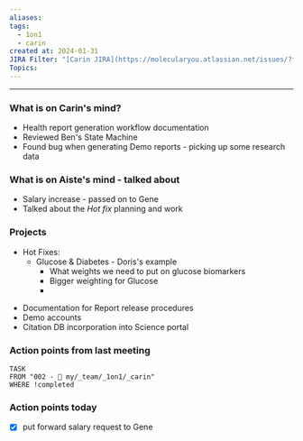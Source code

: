 ```yaml
---
aliases: 
tags:
  - 1on1
  - carin
created at: 2024-01-31
JIRA Filter: "[Carin JIRA](https://molecularyou.atlassian.net/issues/?filter=10024)"
Topics:
---
```

----
### What is on Carin's mind?

* Health report generation workflow documentation
* Reviewed Ben's State Machine
* Found bug when generating Demo reports - picking up some research data
### What is on Aiste's mind - talked about
* Salary increase - passed on to Gene
* Talked about the *Hot fix* planning and work

### Projects
- Hot Fixes:
	- Glucose & Diabetes - Doris's example
		- What weights we need to put on glucose biomarkers
		- Bigger weighting for Glucose
		- 


* Documentation for Report release procedures
* Demo accounts
* Citation DB incorporation into Science portal


### Action points from last meeting
```dataview
TASK 
FROM "002 - 📍 my/_team/_1on1/_carin"
WHERE !completed
```

### Action points today
- [x] put forward salary request to Gene


